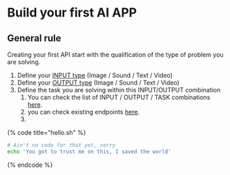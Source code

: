 # Build your first AI APP

## General rule

Creating your first API start with the qualification of the type of problem you are solving.

1. Define your [INPUT type](../master/architecture/input-type.md) (Image / Sound / Text / Video)
2. Define your [OUTPUT type](../master/architecture/output-type.md) (Image / Sound / Text / Video)
3. Define the task you are solving within this INPUT/OUTPUT combination
   1. You can check the list of INPUT / OUTPUT / TASK combinations [here](input-ouput-tasks.md).
   2. you can check existing endpoints [here](broken-reference).
   3.

{% code title="hello.sh" %}
```bash
# Ain't no code for that yet, sorry
echo 'You got to trust me on this, I saved the world'
```
{% endcode %}

